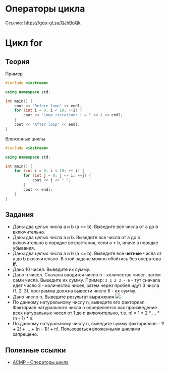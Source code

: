 # Операторы цикла
Ссылка: https://goo-gl.su/QJhBoQk


# Цикл for
## Теория
Пример
``` C++
#include <iostream>

using namespace std;

int main() {
    cout << "Before loop" << endl;
    for (int i = 0; i < 10; ++i) {
        cout << "Loop iteration: i = " << i << endl;
    }
    cout << "After loop" << endl;
}
```

Вложенные циклы
``` C++
#include <iostream>

using namespace std;

int main() {
    for (int i = 0; i < 10; ++ i) {
        for (int j = 0; j <= i; ++j) {
            cout << j << " ";
        }
        cout << endl;
    }
}
```


## Задания
 * Даны два целых числа a и b (a <= b). Выведите все числа от a до b включительно.
 * Даны два целых числа a и b. Выведите все числа от a до b включительно в порядке возрастания, если a > b, иначе в порядке убывания.
 * Даны два целых числа a и b (a <= b). Выведите все **четные** числа от a до b включительно. В этой задаче можно обойтись без оператора **if**.
 * Дано 10 чисел. Выведите их сумму.
 * Дано n чисел. Сначала вводится число n - количество чисел, затем сами числа. Выведите их сумму. Пример: `3 1 2 3 - 6` - тут сначала идет число 3 - количество чисел, затем через пробел идут 3 числа (1, 2, 3), программа должна вывести число 6 - их сумму.
 * Дано число n. Выведите результат выражения <img src="https://render.githubusercontent.com/render/math?math=1^3 %2B 2^3 %2B ... %2B (n - 1)^3 %2B n^3">.
 * По данному натуральному числу n, выведите его факториал. Факториал натурального числа n определяется как произведение всех натуральных чисел от 1 до n включительно, т.е. n! = 1 * 2 * ... * (n - 1) * n.
 * По данному натуральному числу n, выведите сумму факториалов - 1! + 2! + ... + (n - 1)! + n!. Пользоваться вложенными циклами запрещено.


## Полезные ссылки
 * [ACMP - Операторы цикла](https://acmp.ru/asp/do/index.asp?main=section&id_course=1&id_section=3)

